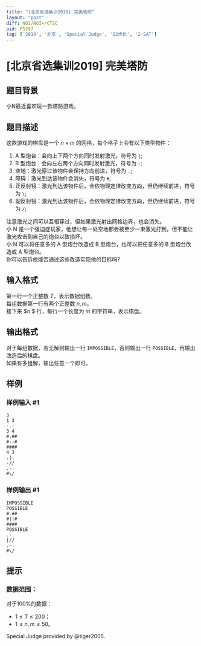 ```yaml
---
title: "[北京省选集训2019] 完美塔防"
layout: "post"
diff: NOI/NOI+/CTSC
pid: P5297
tag: ['2019', '北京', 'Special Judge', 'O2优化', '2-SAT']
---
```

# [北京省选集训2019] 完美塔防
## 题目背景

小N最近喜欢玩一款塔防游戏。
## 题目描述

这款游戏的棋盘是一个 $n \times m$ 的网格，每个格子上会有以下类型物件：  

1. A 型炮台：会向上下两个方向同时发射激光，符号为 `|`; 
2. B 型炮台：会向左右两个方向同时发射激光，符号为 `-`; 
3. 空地：激光穿过该物件会保持方向前进，符号为 `.`;
4. 障碍：激光到达该物件会消失，符号为 `#`;
5. 正反射镜：激光到达该物件后，会依物理定律改变方向，但仍继续前进，符号为 `\`;
6. 副反射镜：激光到达该物件后，会依物理定律改变方向，但仍继续前进，符号为 `/`;

注意激光之间可以互相穿过，但如果激光射出网格边界，也会消失。    
小 N 是一个强迫症玩家，他想让每一处空地都会被至少一束激光打到，但不能让激光攻击到自己的炮台以致损坏。   
小 N 可以将任意多的 A 型炮台改造成 B 型炮台，也可以把任意多的 B 型炮台改造成 A 型炮台。   
你可以告诉他能否通过这些改造实现他的目标吗?
## 输入格式

第一行一个正整数 $T$，表示数据组数。   
每组数据第一行有两个正整数 $n,m$。   
接下来 $n $ 行，每行一个长度为 $m$ 的字符串，表示棋盘。
## 输出格式

对于每组数据，若无解则输出一行 `IMPOSSIBLE`，否则输出一行 `POSSIBLE`，再输出改造后的棋盘。  
如果有多组解，输出任意一个即可。
## 样例

### 样例输入 #1
```
3
1 3
-.-
3 4
#.##
#--#
####
4 3
.|.
-//
.-.
#\/
```
### 样例输出 #1
```
IMPOSSIBLE
POSSIBLE
#.##
#||#
####
POSSIBLE
.-.
|//
.-.
#\/

```
## 提示

### 数据范围：

对于$100\%$的数据：

- $1\le T \le 200$；
- $1\le n,m \le 50$。

Special Judge provided by @tiger2005.

